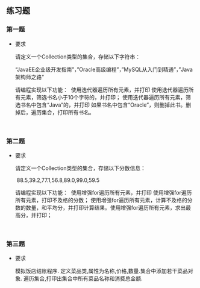 ## 练习题

### 第一题

+ 要求

  请定义一个Collection类型的集合，存储以下字符串：

  ​ “JavaEE企业级开发指南”，”Oracle高级编程”，”MySQL从入门到精通”，”Java架构师之路”

  请编程实现以下功能： ​ 使用迭代器遍历所有元素，并打印 ​ 使用迭代器遍历所有元素，筛选书名小于10个字符的，并打印； ​ 使用迭代器遍历所有元素，筛选书名中包含“Java”的，并打印 ​
  如果书名中包含“Oracle”，则删掉此书。删掉后，遍历集合，打印所有书名。

  ​

### 第二题

+ 要求

  请定义一个Collection类型的集合，存储以下分数信息：

  ​ 88.5,39.2,77.1,56.8,89.0,99.0,59.5

  请编程实现以下功能： ​ 使用增强for遍历所有元素，并打印 ​ 使用增强for遍历所有元素，打印不及格的分数； ​ 使用增强for遍历所有元素，计算不及格的分数的数量，和平均分，并打印计算结果。 ​
  使用增强for遍历所有元素，求出最高分，并打印；

  ​

### 第三题

+ 要求

  模拟饭店结账程序. 定义菜品类,属性为名称,价格,数量.集合中添加若干菜品对象. 遍历集合,打印出集合中所有菜品名称和消费总金额.

  ​

  ​




